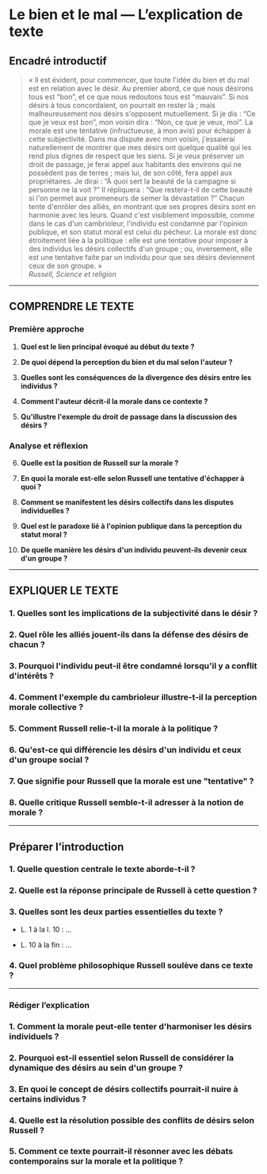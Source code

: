# Le bien et le mal — L’explication de texte

## Encadré introductif
> « Il est évident, pour commencer, que toute l'idée du bien et du mal est en relation avec le désir. Au premier abord, ce que nous désirons tous est “bon”, et ce que nous redoutons tous est “mauvais”. Si nos désirs à tous concordaient, on pourrait en rester là ; mais malheureusement nos désirs s'opposent mutuellement. Si je dis : “Ce que je veux est bon”, mon voisin dira : “Non, ce que je veux, moi”. La morale est une tentative (infructueuse, à mon avis) pour échapper à cette subjectivité. Dans ma dispute avec mon voisin, j'essaierai naturellement de montrer que mes désirs ont quelque qualité qui les rend plus dignes de respect que les siens. Si je veux préserver un droit de passage, je ferai appel aux habitants des environs qui ne possèdent pas de terres ; mais lui, de son côté, fera appel aux propriétaires. Je dirai : “À quoi sert la beauté de la campagne si personne ne la voit ?” Il répliquera : “Que restera-t-il de cette beauté si l'on permet aux promeneurs de semer la dévastation ?” Chacun tente d'enrôler des alliés, en montrant que ses propres désirs sont en harmonie avec les leurs. Quand c'est visiblement impossible, comme dans le cas d'un cambrioleur, l'individu est condamné par l'opinion publique, et son statut moral est celui du pécheur. La morale est donc étroitement liée à la politique : elle est une tentative pour imposer à des individus les désirs collectifs d'un groupe ; ou, inversement, elle est une tentative faite par un individu pour que ses désirs deviennent ceux de son groupe. »  
> *Russell, Science et religion*

---

## COMPRENDRE LE TEXTE

### Première approche

1. **Quel est le lien principal évoqué au début du texte ?**

2. **De quoi dépend la perception du bien et du mal selon l'auteur ?**

3. **Quelles sont les conséquences de la divergence des désirs entre les individus ?**

4. **Comment l'auteur décrit-il la morale dans ce contexte ?**

5. **Qu'illustre l'exemple du droit de passage dans la discussion des désirs ?**

### Analyse et réflexion

6. **Quelle est la position de Russell sur la morale ?**

7. **En quoi la morale est-elle selon Russell une tentative d'échapper à quoi ?**

8. **Comment se manifestent les désirs collectifs dans les disputes individuelles ?**

9. **Quel est le paradoxe lié à l'opinion publique dans la perception du statut moral ?**

10. **De quelle manière les désirs d'un individu peuvent-ils devenir ceux d'un groupe ?**

---

## EXPLIQUER LE TEXTE

### 1. Quelles sont les implications de la subjectivité dans le désir ? 

### 2. Quel rôle les alliés jouent-ils dans la défense des désirs de chacun ? 

### 3. Pourquoi l'individu peut-il être condamné lorsqu'il y a conflit d'intérêts ?

### 4. Comment l'exemple du cambrioleur illustre-t-il la perception morale collective ?

### 5. Comment Russell relie-t-il la morale à la politique ?

### 6. Qu'est-ce qui différencie les désirs d'un individu et ceux d'un groupe social ?

### 7. Que signifie pour Russell que la morale est une "tentative" ? 

### 8. Quelle critique Russell semble-t-il adresser à la notion de morale ?

---

## Préparer l’introduction

### 1. Quelle question centrale le texte aborde-t-il ?

### 2. Quelle est la réponse principale de Russell à cette question ?

### 3. Quelles sont les deux parties essentielles du texte ?

- L. 1 à la l. 10 : …

- L. 10 à la fin : …

### 4. Quel problème philosophique Russell soulève dans ce texte ?

---

### Rédiger l’explication

### 1. Comment la morale peut-elle tenter d'harmoniser les désirs individuels ?

### 2. Pourquoi est-il essentiel selon Russell de considérer la dynamique des désirs au sein d'un groupe ?

### 3. En quoi le concept de désirs collectifs pourrait-il nuire à certains individus ?

### 4. Quelle est la résolution possible des conflits de désirs selon Russell ?

### 5. Comment ce texte pourrait-il résonner avec les débats contemporains sur la morale et la politique ?